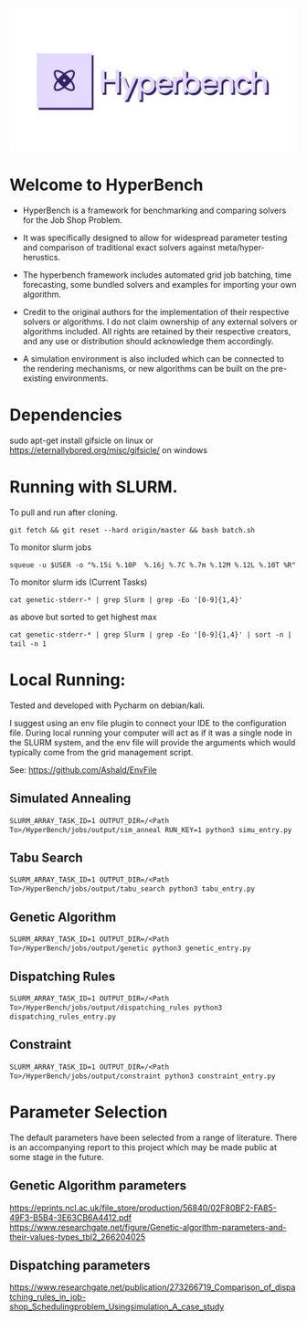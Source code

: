 ![image](https://raw.githubusercontent.com/txmxthy/HyperBench/master/Hyperbench%20Logos/open-graph-logo.png)
# Welcome to HyperBench
- HyperBench is a framework for benchmarking and comparing solvers for the Job Shop Problem.
- It was specifically designed to allow for widespread parameter testing and comparison of traditional exact solvers against meta/hyper-herustics.

- The hyperbench framework includes automated grid job batching, time forecasting, some bundled solvers and examples for importing your own algorithm.
- Credit to the original authors for the implementation of their respective solvers or algorithms. I do not claim ownership of any external solvers or algorithms included. All rights are retained by their respective creators, and any use or distribution should acknowledge them accordingly.

- A simulation environment is also included which can be connected to the rendering mechanisms, or new algorithms can be built on the pre-existing environments.


# Dependencies

sudo apt-get install gifsicle on linux or https://eternallybored.org/misc/gifsicle/ on windows


# Running with SLURM.

To pull and run after cloning.
```commandline
git fetch && git reset --hard origin/master && bash batch.sh
```

To monitor slurm jobs
```commandline
squeue -u $USER -o "%.15i %.10P  %.16j %.7C %.7m %.12M %.12L %.10T %R"
```

To monitor slurm ids (Current Tasks)
```commandline
cat genetic-stderr-* | grep Slurm | grep -Eo '[0-9]{1,4}'
```
as above but sorted to get highest max
```commandline
cat genetic-stderr-* | grep Slurm | grep -Eo '[0-9]{1,4}' | sort -n | tail -n 1
```


# Local Running:

Tested and developed with Pycharm on debian/kali.

I suggest using an env file plugin to connect your IDE to the configuration file. During local running your computer will act as if it was a single node in the SLURM system, and the env file will provide the arguments which would typically come from the grid management script.

See: https://github.com/Ashald/EnvFile



## Simulated Annealing
```commandline
SLURM_ARRAY_TASK_ID=1 OUTPUT_DIR=/<Path To>/HyperBench/jobs/output/sim_anneal RUN_KEY=1 python3 simu_entry.py    
```

## Tabu Search
```commandline
SLURM_ARRAY_TASK_ID=1 OUTPUT_DIR=/<Path To>/HyperBench/jobs/output/tabu_search python3 tabu_entry.py    
```

## Genetic Algorithm
```commandline
SLURM_ARRAY_TASK_ID=1 OUTPUT_DIR=/<Path To>/HyperBench/jobs/output/genetic python3 genetic_entry.py    
```

## Dispatching Rules
```commandline
SLURM_ARRAY_TASK_ID=1 OUTPUT_DIR=/<Path To>/HyperBench/jobs/output/dispatching_rules python3 dispatching_rules_entry.py    
```

## Constraint 
```commandline
SLURM_ARRAY_TASK_ID=1 OUTPUT_DIR=/<Path To>/HyperBench/jobs/output/constraint python3 constraint_entry.py    
```
# Parameter Selection
The default parameters have been selected from a range of literature. 
There is an accompanying report to this project which may be made public at some stage in the future. 

## Genetic Algorithm parameters
https://eprints.ncl.ac.uk/file_store/production/56840/02F80BF2-FA85-49F3-B5B4-3E63CB6A4412.pdf
https://www.researchgate.net/figure/Genetic-algorithm-parameters-and-their-values-types_tbl2_266204025

## Dispatching parameters
https://www.researchgate.net/publication/273266719_Comparison_of_dispatching_rules_in_job-shop_Schedulingproblem_Usingsimulation_A_case_study
